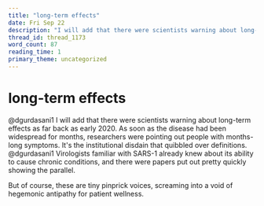 ```yaml
---
title: "long-term effects"
date: Fri Sep 22
description: "I will add that there were scientists warning about long-term effects as far back as early 2020."
thread_id: thread_1173
word_count: 87
reading_time: 1
primary_theme: uncategorized
---
```


# long-term effects

@dgurdasani1 I will add that there were scientists warning about long-term effects as far back as early 2020. As soon as the disease had been widespread for months, researchers were pointing out people with months-long symptoms. It's the institutional disdain that quibbled over definitions. @dgurdasani1 Virologists familiar with SARS-1 already knew about its ability to cause chronic conditions, and there were papers put out pretty quickly showing the parallel.

But of course, these are tiny pinprick voices, screaming into a void of hegemonic antipathy for patient wellness.
